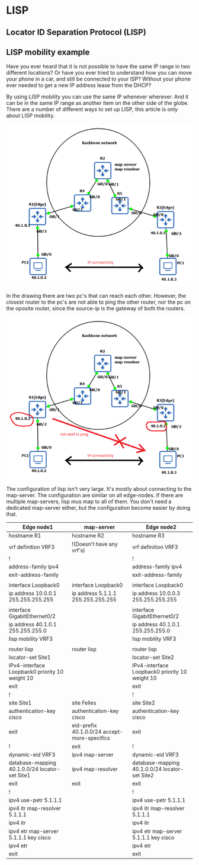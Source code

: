 # LISP
## Locator ID Separation Protocol (LISP)
## LISP mobility example

Have you ever heard that it is not possible to have the same IP range in two different locations?
Or have you ever tried to understand how you can move your phone in a car, and still be connected to your ISP? Without your phone ever needed to get a new IP address lease from the DHCP?

By using LISP mobility you can use the same IP whenever wherever. And it can be in the same IP range as another item on the other side of the globe.
There are a number of different ways to set up LISP, this article is only about LISP mobility.

![Lisp-example1](/lisp1.png)

In the drawing there are two pc's that can reach each other. However, the closest router to the pc's are not able to ping the other router, nor the pc on the oposite router, since the source-ip is the gateway of both the routers.

![Lisp-example2](/lisp2.png)

The configuration of lisp isn't very large. It's mostly about connecting to the map-server. The configuration are similar on all edge-nodes. If there are multiple map-servers, lisp mus map to all of them. You don't need a dedicated map-server either, but the configuration become easier by doing that.

Edge node1 | map-server | Edge node2
------------ | ------------- | -------------
hostname R1|hostname R2|hostname R3
vrf definition VRF3|!(Doesn't have any vrf's)|vrf definition VRF3
 !||!
 address-family ipv4|| address-family ipv4
 exit-address-family|| exit-address-family
||
interface Loopback0|interface Loopback0|interface Loopback0
 ip address 10.0.0.1 255.255.255.255|ip address 5.1.1.1 255.255.255.255| ip address 10.0.0.3 255.255.255.255
||
interface GigabitEthernet0/2||interface GigabitEthernet0/2
 ip address 40.1.0.1 255.255.255.0|| ip address 40.1.0.1 255.255.255.0
 lisp mobility VRF3|| lisp mobility VRF3
||
router lisp|router lisp|router lisp
 locator-set Site1||locator-set Site2
  IPv4-interface Loopback0 priority 10 weight 10|| IPv4-interface Loopback0 priority 10 weight 10
  exit| | exit
 !| |!
 site Site1|site Felles|site Site2
  authentication-key cisco|authentication-key cisco |  authentication-key cisco
  exit|eid-prefix 40.1.0.0/24 accept-more-specifics | exit
 !|exit |!
 dynamic-eid VRF3|ipv4 map-server| dynamic-eid VRF3
  database-mapping 40.1.0.0/24 locator-set Site1|ipv4 map-resolver| database-mapping 40.1.0.0/24 locator-set Site2
  exit|exit|exit
 !||!
 ipv4 use-petr 5.1.1.1||ipv4 use-petr 5.1.1.1
 ipv4 itr map-resolver 5.1.1.1||ipv4 itr map-resolver 5.1.1.1
 ipv4 itr||ipv4 itr
 ipv4 etr map-server 5.1.1.1 key cisco||ipv4 etr map-server 5.1.1.1 key cisco
 ipv4 etr||ipv4 etr
 exit||exit
